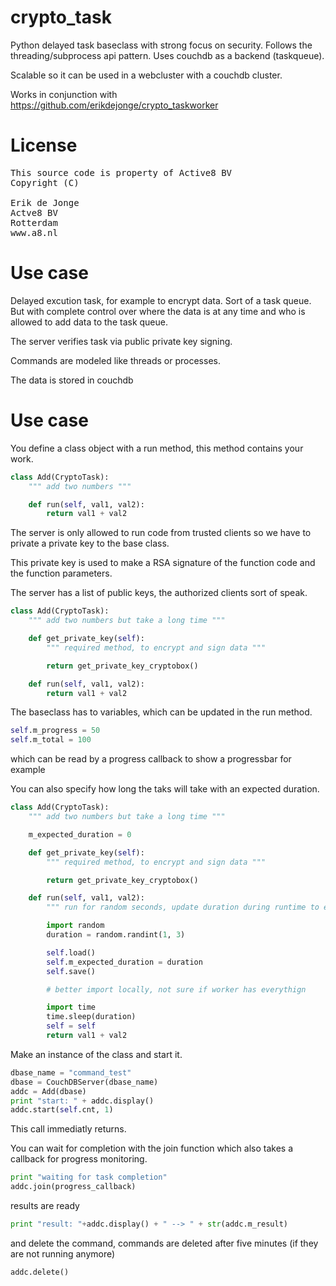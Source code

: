 crypto_task
============

Python delayed task baseclass with strong focus on security. Follows the threading/subprocess api pattern. Uses couchdb as a backend (taskqueue).

Scalable so it can be used in a webcluster with a couchdb cluster.

Works in conjunction with https://github.com/erikdejonge/crypto_taskworker

License
===========
<pre>
This source code is property of Active8 BV
Copyright (C)

Erik de Jonge <erik@a8.nl>
Actve8 BV
Rotterdam
www.a8.nl
</pre>

Use case
===========

Delayed excution task, for example to encrypt data. Sort of a task queue. But with complete control over where the data is at any time and who is allowed to add data to
the task queue.

The server verifies task via public private key signing.

Commands are modeled like threads or processes.

The data is stored in couchdb


Use case
===========

You define a class object with a run method, this method contains your work.

```python
class Add(CryptoTask):
    """ add two numbers """

    def run(self, val1, val2):
        return val1 + val2
```

The server is only allowed to run code from trusted clients so we have to private a private key to the base class.

This private key is used to make a RSA signature of the function code and the function parameters.

The server has a list of public keys, the authorized clients sort of speak.

```python
class Add(CryptoTask):
    """ add two numbers but take a long time """

    def get_private_key(self):
        """ required method, to encrypt and sign data """

        return get_private_key_cryptobox()

    def run(self, val1, val2):
        return val1 + val2
```

The baseclass has to variables, which can be updated in the run method.

```python
self.m_progress = 50
self.m_total = 100

```

which can be read by a progress callback to show a progressbar for example

You can also specify how long the taks will take with an expected duration.

```python
class Add(CryptoTask):
    """ add two numbers but take a long time """

    m_expected_duration = 0

    def get_private_key(self):
        """ required method, to encrypt and sign data """

        return get_private_key_cryptobox()

    def run(self, val1, val2):
        """ run for random seconds, update duration during runtime to enable progress monitoring """

        import random
        duration = random.randint(1, 3)

        self.load()
        self.m_expected_duration = duration
        self.save()

        # better import locally, not sure if worker has everythign

        import time
        time.sleep(duration)
        self = self
        return val1 + val2
```

Make an instance of the class and start it.

```python
dbase_name = "command_test"
dbase = CouchDBServer(dbase_name)
addc = Add(dbase)
print "start: " + addc.display()
addc.start(self.cnt, 1)
```

This call immediatly returns.

You can wait for completion with the join function which also takes a callback for progress monitoring.

```python
print "waiting for task completion"
addc.join(progress_callback)
```

results are ready

```python
print "result: "+addc.display() + " --> " + str(addc.m_result)
```

and delete the command, commands are deleted after five minutes (if they are not running anymore)

```python
addc.delete()
```

